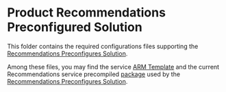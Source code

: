 # Product Recommendations Preconfigured Solution

This folder contains the required configurations files supporting the [Recommendations Preconfigures Solution](https://aka.ms/recotemplate).

Among these files, you may find the service [ARM Template](recommendationswebapp/core/arm/resources.json)
and the current Recommendations service precompiled [package](recommendationswebapp/assets/Recommendations.WebApp.zip) used by the [Recommendations Preconfigures Solution](https://aka.ms/recotemplate). 
